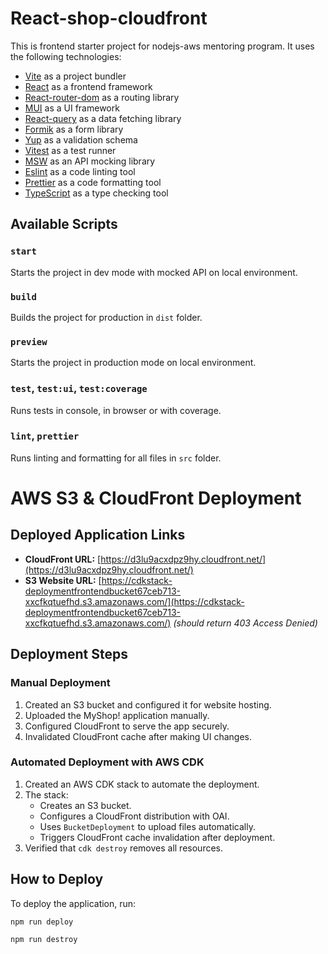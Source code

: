 # React-shop-cloudfront

This is frontend starter project for nodejs-aws mentoring program. It uses the following technologies:

- [Vite](https://vitejs.dev/) as a project bundler
- [React](https://beta.reactjs.org/) as a frontend framework
- [React-router-dom](https://reactrouterdotcom.fly.dev/) as a routing library
- [MUI](https://mui.com/) as a UI framework
- [React-query](https://react-query-v3.tanstack.com/) as a data fetching library
- [Formik](https://formik.org/) as a form library
- [Yup](https://github.com/jquense/yup) as a validation schema
- [Vitest](https://vitest.dev/) as a test runner
- [MSW](https://mswjs.io/) as an API mocking library
- [Eslint](https://eslint.org/) as a code linting tool
- [Prettier](https://prettier.io/) as a code formatting tool
- [TypeScript](https://www.typescriptlang.org/) as a type checking tool

## Available Scripts

### `start`

Starts the project in dev mode with mocked API on local environment.

### `build`

Builds the project for production in `dist` folder.

### `preview`

Starts the project in production mode on local environment.

### `test`, `test:ui`, `test:coverage`

Runs tests in console, in browser or with coverage.

### `lint`, `prettier`

Runs linting and formatting for all files in `src` folder.

# AWS S3 & CloudFront Deployment

## Deployed Application Links

- **CloudFront URL:** [https://d3lu9acxdpz9hy.cloudfront.net/](https://d3lu9acxdpz9hy.cloudfront.net/)
- **S3 Website URL:** [https://cdkstack-deploymentfrontendbucket67ceb713-xxcfkqtuefhd.s3.amazonaws.com/](https://cdkstack-deploymentfrontendbucket67ceb713-xxcfkqtuefhd.s3.amazonaws.com/) _(should return 403 Access Denied)_

## Deployment Steps

### Manual Deployment

1. Created an S3 bucket and configured it for website hosting.
2. Uploaded the MyShop! application manually.
3. Configured CloudFront to serve the app securely.
4. Invalidated CloudFront cache after making UI changes.

### Automated Deployment with AWS CDK

1. Created an AWS CDK stack to automate the deployment.
2. The stack:
   - Creates an S3 bucket.
   - Configures a CloudFront distribution with OAI.
   - Uses `BucketDeployment` to upload files automatically.
   - Triggers CloudFront cache invalidation after deployment.
3. Verified that `cdk destroy` removes all resources.

## How to Deploy

To deploy the application, run:

```sh
npm run deploy
```

```sh
npm run destroy
```